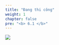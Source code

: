 ```yaml
---
title: "Đang thi công"
weight: 1
chapter: false
pre: "<b> 6.1 </b>"
---
```


![](../../../images/1/work.bmp)